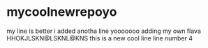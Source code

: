 # mycoolnewrepoyo
my line is better
i added anotha line yooooooo
adding my own flava
HHOKJLSKN@LSKNL@KNS
this is a new cool line
line number 4
